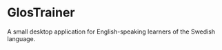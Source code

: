 GlosTrainer
===========

A small desktop application for English-speaking learners of the Swedish language.
